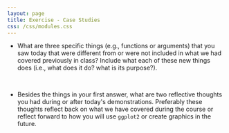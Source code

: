 ```yaml
---
layout: page
title: Exercise - Case Studies
css: /css/modules.css
---
```


* What are three specific things (e.g., functions or arguments) that you saw today that were different from or were not included in what we had covered previously in class? Include what each of these new things does (i.e., what does it do? what is its purpose?).

&nbsp;

* Besides the things in your first answer, what are two reflective thoughts you had during or after today's demonstrations. Preferably these thoughts reflect back on what we have covered during the course or reflect forward to how you will use `ggplot2` or create graphics in the future.